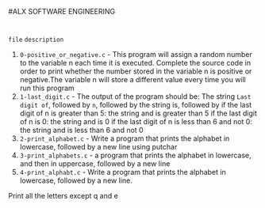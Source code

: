 #ALX SOFTWARE ENGINEERING
#
#
`file`			`description`
1. `0-positive_or_negative.c` -  This program will assign a random number to the variable n each time it is executed. Complete the source code in order to print whether the number stored in the variable n is positive or negative.The variable n will store a different value every time you will run this program
2. `1-last_digit.c` - The output of the program should be:
The string `Last digit of`, followed by
`n`, followed by
the string is, followed by
if the last digit of n is greater than 5: the string and is greater than 5
if the last digit of n is 0: the string and is 0
if the last digit of n is less than 6 and not 0: the string and is less than 6 and not 0
3. `2-print_alphabet.c` - Write a program that prints the alphabet in lowercase, followed by a new line using putchar
4. `3-print_alphabets.c` - a program that prints the alphabet in lowercase, and then in uppercase, followed by a new line
5. `4-print_alphabt.c` - Write a program that prints the alphabet in lowercase, followed by a new line.

Print all the letters except q and e
